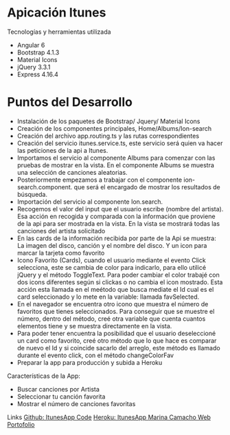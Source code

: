 # Apicación Itunes 
    
Tecnologías y herramientas utilizada 

  - Angular 6
  - Bootstrap 4.1.3
  - Material Icons
  - jQuery 3.3.1
  - Express 4.16.4

# Puntos del Desarrollo

  - Instalación de los paquetes de Bootstrap/ Jquery/ Material Icons
  - Creación de los componentes principales, Home/Albums/Ion-search
  - Creación del archivo app.routing.ts y las rutas correspondientes
  - Creación del servicio itunes.service.ts, este servicio será quien va hacer las peticiones de la api a Itunes. 
  - Importamos el servicio al componente Albums para comenzar con las pruebas de mostrar en la vista. En el componente Albums se muestra una selección de canciones aleatorias.
  - Posteriormente empezamos a trabajar con el componente ion-search.component. que será el encargado de mostrar los resultados de búsqueda.
  - Importación del servicio al componente Ion.search. 
  - Recogemos el valor del input que el usuario escribe (nombre del artista). Esa acción en recogida y comparada con la información que proviene de la api para ser mostrada en la vista. En la vista se mostrará todas las canciones del artista solicitado 
  - En las cards de la información recibida por parte de la Api se muestra: La imagen del disco, canción y el nombre del disco. Y un icon para marcar la tarjeta como favorito
  - Icono Favorito (Cards), cuando el usuario mediante el evento Click selecciona, este se cambia de color para indicarlo, para ello utilicé jQuery y el método ToggleText. Para poder cambiar el color trabajé con dos icons diferentes según si clickas o no cambia el icon mostrado. Esta acción esta llamada en el meétodo que busca mediate el Id cual es el card seleccionado y lo mete en la variable:<array> llamada favSelected.
  - En el navegador se encuentra otro icono que muestra el número de favoritos que tienes seleccionados. Para conseguir que se muestre el número, dentro del método, creé otra variable que cuenta cuantos elementos tiene y se muestra directamente en la vista. 
  - Para poder tener encuentra la posibilidad que el usuario deseleccioné un card como favorito, creé otro método que lo que hace es comparar de nuevo el Id y si coincide sacarlo del arreglo, este método es llamado durante el evento click, con el método changeColorFav
  - Preparar la app para producción y subida a Heroku


Características de la App:

* Buscar canciones por Artista
* Seleccionar tu canción favorita 
* Mostrar el número de canciones favoritas 

Links
[Github: ItunesApp Code]( https://github.com/Minacava/ItunesApp)
[Heroku: ItunesApp ]( https://itunesapp-marina.herokuapp.com/)
[Marina Camacho Web Portofolio ](http://www.marinacamacho.com/index.html)

